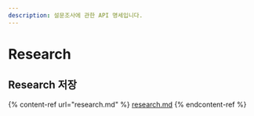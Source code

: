 ```yaml
---
description: 설문조사에 관한 API 명세입니다.
---
```


# Research



## Research 저장

{% content-ref url="research.md" %}
[research.md](research.md)
{% endcontent-ref %}
